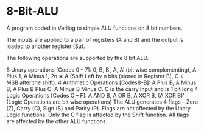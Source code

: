 # 8-Bit-ALU
A program coded in Verilog to simple ALU functions on 8 bit numbers.

The inputs are applied to a pair of registers (A and B) and the output is loaded to another register (Su). 

The following operations are supported by the 8 bit ALU.

8 Unary operations  [Codes 0 – 7]: 0, B, B’, A, A’ (bit wise complementing), A Plus 1, A Minus 1, 2n ∗ A (Shift Left by n bits (stored in Register B), C ← MSB after the shift). 
4 Arithmetic Operations  [Codes8–B]: A Plus B, A Minus B, A Plus B Plus C, A Minus B Minus C.
C is the carry input and is 1 bit long 
4 Logic Operations  [Codes C – F]: A AND B, A OR B, A XOR B, (A XOR B)’ (Logic Operations are bit wise operations)
The ALU generates 4 flags – Zero (Z), Carry (C), Sign (S) and Parity (P). Flags are not affected by the Unary Logic functions. Only the C flag is affected by the Shift function. All flags are affected by the other ALU functions. 

